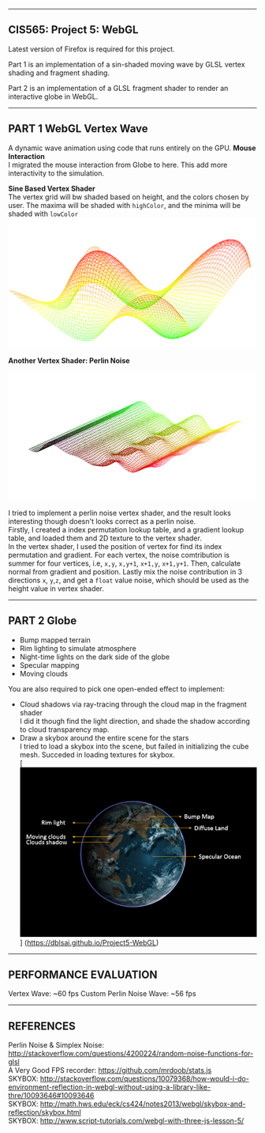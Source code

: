 -------------------------------------------------------------------------------
CIS565: Project 5: WebGL
-------------------------------------------------------------------------------

Latest version of Firefox is required for this project.  

Part 1 is an implementation of a sin-shaded moving wave by GLSL vertex shading and fragment shading.  

Part 2 is an implementation of a GLSL fragment shader to render an interactive globe in WebGL.  


-------------------------------------------------------------------------------
PART 1 WebGL Vertex Wave
-------------------------------------------------------------------------------
A dynamic wave animation using code that runs entirely on the GPU.
**Mouse Interaction**  
I migrated the mouse interaction from Globe to here. This add more interactivity to the simulation.


**Sine Based Vertex Shader**  
The vertex grid will bw shaded based on height, and the colors chosen by user.
The maxima will be shaded with `highColor`, and the minima will be shaded with `lowColor`
[![Height Shading](myPics/height_shading.png)](https://dl.dropboxusercontent.com/u/53181465/webGL/vert_wave.html)


**Another Vertex Shader: Perlin Noise**   


[![Perljin Noise](myPics/custom_wave2.png)](https://dl.dropboxusercontent.com/u/53181465/webGL/vert_wave_custom.html) 

I tried to implement a perlin noise vertex shader, and the result looks interesting though doesn't looks correct as a perlin noise.  
Firstly, I created a index permutation lookup table, and a gradient lookup table, and loaded them and 2D texture to the vertex shader.  
In the vertex shader, I used the position of vertex for find its index permutation and gradient. For each vertex, the noise comtribution is summer for four vertices, i.e, `x,y`, `x,y+1`, `x+1,y`, `x+1,y+1`. Then, calculate normal from gradient and position. Lastly mix the noise contribution in 3 directions `x`, `y`,`z`, and get a `float` value noise, which should be used as the height value in vertex shader.


-------------------------------------------------------------------------------
PART 2 Globe
-------------------------------------------------------------------------------

* Bump mapped terrain
* Rim lighting to simulate atmosphere
* Night-time lights on the dark side of the globe
* Specular mapping
* Moving clouds

You are also required to pick one open-ended effect to implement:

* Cloud shadows via ray-tracing through the cloud map in the fragment shader  
I did it though find the light direction, and shade the shadow according to cloud transparency map.  
* Draw a skybox around the entire scene for the stars  
I tried to load a skybox into the scene, but failed in initializing the cube mesh. Succeded in loading textures for skybox.      
[![The Final Globe](myPics/my_globe.png)] (https://dblsai.github.io/Project5-WebGL)    






-------------------------------------------------------------------------------
PERFORMANCE EVALUATION
-------------------------------------------------------------------------------
Vertex Wave: ~60 fps
Custom Perlin Noise Wave: ~56 fps

-------------------------------------------------------------------------------
REFERENCES
-------------------------------------------------------------------------------
Perlin Noise & Simplex Noise: http://stackoverflow.com/questions/4200224/random-noise-functions-for-glsl  
A Very Good FPS recorder:  https://github.com/mrdoob/stats.js  
SKYBOX: http://stackoverflow.com/questions/10079368/how-would-i-do-environment-reflection-in-webgl-without-using-a-library-like-thre/10093646#10093646  
SKYBOX:   http://math.hws.edu/eck/cs424/notes2013/webgl/skybox-and-reflection/skybox.html   
SKYBOX:   http://www.script-tutorials.com/webgl-with-three-js-lesson-5/   
